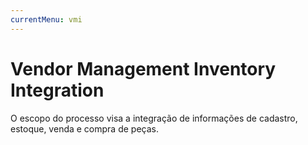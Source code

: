 ```yaml
---
currentMenu: vmi
---
```


# Vendor Management Inventory Integration

O escopo do processo visa a integração de informações de cadastro, estoque, venda e compra de peças.
